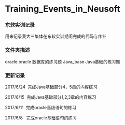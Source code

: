 # Training_Events_in_Neusoft
### 东软实训记录
用来记录我大三集体在东软实训期间完成的代码与作业

### 文件夹描述
oracle oracle 数据库的练习题
Java_base Java基础的练习题

### 更新记录
2017/6/24   完成Java基础部分4，5章的内容练习

2017/6/15   完成Java基础部分1,2,3章的内容练习

2017/6/11  完成oracle高级语句的练习  

2017/6/8   完成oracle基础语句的练习
